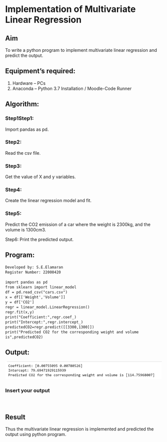 # Implementation of Multivariate Linear Regression
## Aim
To write a python program to implement multivariate linear regression and predict the output.
## Equipment’s required:
1.	Hardware – PCs
2.	Anaconda – Python 3.7 Installation / Moodle-Code Runner
## Algorithm:
### Step1Step1:
Import pandas as pd.

### Step2:
Read the csv file.

### Step3:
Get the value of X and y variables.

### Step4:
Create the linear regression model and fit.

### Step5:
Predict the CO2 emission of a car where the weight is 2300kg, and the volume is 1300cm3.

Step6:
Print the predicted output.


## Program:
```To write a python program to implement multivariate linear regression.
Developed by: S.E.Elamaran
Register Number: 22000420

import pandas as pd
from sklearn import linear_model
df = pd.read_csv("cars.csv")
x = df[['Weight','Volume']]
y = df['CO2']
regr = linear_model.LinearRegression()
regr.fit(x,y)
print("Coefficient:",regr.coef_)
print("Intercept:",regr.intercept_)
predictedCO2=regr.predict([[3300,1300]])
print("Predicted CO2 for the corresponding weight and volume is",predictedCO2)

```
## Output:
![Output](25d.png)

### Insert your output

<br>

## Result
Thus the multivariate linear regression is implemented and predicted the output using python program.
